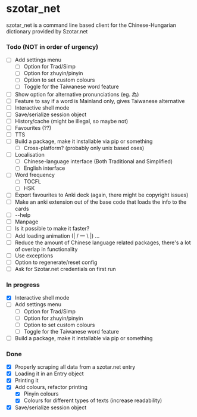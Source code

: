 # szotar_net 
szotar_net is a command line based client for the Chinese-Hungarian dictionary provided by Szotar.net

### Todo (NOT in order of urgency)

- [ ] Add settings menu
  - [ ] Option for Trad/Simp
  - [ ] Option for zhuyin/pinyin
  - [ ] Option to set custom colours
  - [ ] Toggle for the Taiwanese word feature
- [ ] Show option for alternative pronunciations (eg. 為)
- [ ] Feature to say if a word is Mainland only, gives Taiwanese alternative
- [ ] Interactive shell mode
- [ ] Save/serialize session object
- [ ] History/cache (might be illegal, so maybe not)
- [ ] Favourites (??)
- [ ] TTS
- [ ] Build a package, make it installable via pip or something
  - [ ] Cross-platform? (probably only unix based oses)
- [ ] Localisation
  - [ ] Chinese-language interface (Both Traditional and Simplified)
  - [ ] English interface
- [ ] Word frequency
  - [ ] TOCFL
  - [ ] HSK
- [ ] Export favourites to Anki deck (again, there might be copyright issues)
- [ ] Make an anki extension out of the base code that loads the info to the cards
- [ ] --help 
- [ ] Manpage
- [ ] Is it possible to make it faster?
- [ ] Add loading animation (| / 一 \ |) ...
- [ ] Reduce the amount of Chinese language related packages, there's a lot of overlap in functionality
- [ ] Use exceptions
- [ ] Option to regenerate/reset config
- [ ] Ask for Szotar.net credentials on first run

### In progress

- [x] Interactive shell mode
- [ ] Add settings menu
  - [ ] Option for Trad/Simp
  - [ ] Option for zhuyin/pinyin
  - [ ] Option to set custom colours
  - [ ] Toggle for the Taiwanese word feature
- [ ] Build a package, make it installable via pip or something

### Done
- [x] Properly scraping all data from a szotar.net entry
- [x] Loading it in an Entry object
- [x] Printing it
- [x] Add colours, refactor printing
  - [x] Pinyin colours
  - [x] Colours for different types of texts (increase readability)
- [x] Save/serialize session object
